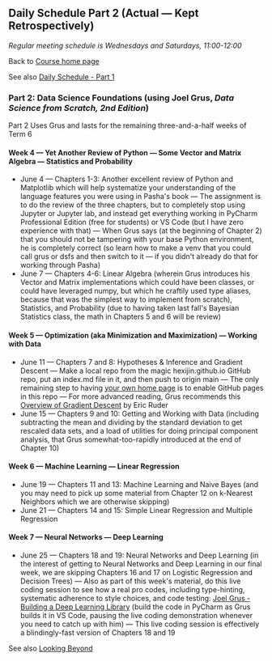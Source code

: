 ## Daily Schedule Part 2 (Actual &mdash; Kept Retrospectively)

*Regular meeting schedule is Wednesdays and Saturdays, 11:00-12:00*

Back to [Course home page](./index.html)

See also [Daily Schedule - Part 1](./daily_schedule_part1.html)

### Part 2: Data Science Foundations (using Joel Grus, *Data Science from Scratch, 2nd Edition*)

Part 2 Uses Grus and lasts for the remaining three-and-a-half weeks of Term 6

#### Week 4 &mdash; Yet Another Review of Python &mdash; Some Vector and Matrix Algebra &mdash; Statistics and Probability

* June 4 &mdash; Chapters 1-3: Another excellent review of Python and Matplotlib which will help systematize your understanding of the language features you were using in Pasha's book &mdash; The assignment is to do the review of the three chapters, but to completely stop using Jupyter or Jupyter lab, and instead get everything working in PyCharm Professional Edition (free for students) or VS Code (but I have zero experience with that) &mdash; When Grus says (at the beginning of Chapter 2) that you should not be tampering with your base Python environment, he is completely correct (so learn how to make a venv that you could call grus or dsfs and then switch to it &mdash; if you didn't already do that for working through Pasha)
* June 7 &mdash; Chapters 4-6: Linear Algebra (wherein Grus introduces his Vector and Matrix implementations which could have been classes, or could have leveraged numpy, but which he craftily used type aliases, because that was the simplest way to implement from scratch), Statistics, and Probability (due to having taken last fall's Bayesian Statistics class, the math in Chapters 5 and 6 will be review)

#### Week 5 &mdash; Optimization (aka Minimization and Maximization) &mdash; Working with Data

* June 11 &mdash; Chapters 7 and 8: Hypotheses &amp; Inference and Gradient Descent &mdash; Make a local repo from the magic hexijin.github.io GitHub repo, put an index.md file in it, and then push to origin main &mdash; The only remaining step to having [your own home page](https://hexijin.github.io) is to enable GitHub pages in this repo &mdash; For more advanced reading, Grus recommends this [Overview of Gradient Descent](https://www.ruder.io/optimizing-gradient-descent/) by Eric Ruder
* June 15 &mdash; Chapters 9 and 10: Getting and Working with Data (including subtracting the mean and dividing by the standard deviation to get rescaled data sets, and a load of utilities for doing principal component analysis, that Grus somewhat-too-rapidly introduced at the end of Chapter 10)

#### Week 6 &mdash; Machine Learning &mdash; Linear Regression

* June 19 &mdash; Chapters 11 and 13: Machine Learning and Naive Bayes (and you may need to pick up some material from Chapter 12 on k-Nearest Neighbors which we are otherwise skipping)
* June 21 &mdash; Chapters 14 and 15: Simple Linear Regression and Multiple Regression

#### Week 7 &mdash; Neural Networks &mdash; Deep Learning

* June 25 &mdash; Chapters 18 and 19: Neural Networks and Deep Learning (in the interest of getting to Neural Networks and Deep Learning in our final week, we are skipping Chapters 16 and 17 on Logistic Regression and Decision Trees) &mdash; Also as part of this week's material, do this live coding session to see how a real pro codes, including type-hinting, systematic adherence to style choices, and code testing: [Joel Grus - Building a Deep Learning Library](https://joelgrus.com/2017/12/04/livecoding-madness-building-a-deep-learning-library/) (build the code in PyCharm as Grus builds it in VS Code, pausing the live coding demonstration whenever you need to catch up with him) &mdash; This live coding session is effectively a blindingly-fast version of Chapters 18 and 19

See also [Looking Beyond](./looking_beyond.html)
